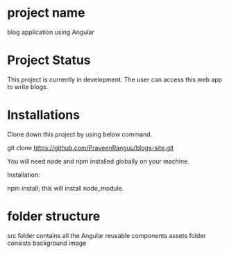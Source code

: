 # project name

blog  application using Angular

# Project Status

This project is currently in development. The user can access this web app to write blogs.

# Installations

Clone down this project by using below command.

git clone https://github.com/PraveenRanguu/blogs-site.git

You will need node and npm installed globally on your machine.

Installation:

npm install; this will install node_module.

# folder structure

src folder contains all the Angular reusable components
assets folder consists background image